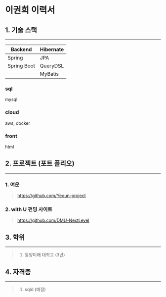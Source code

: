 # 이권희 이력서
 
## 1. 기술 스택
---
| Backend        | Hibernate      |
| -------------- | -------------- |
| Spring         | JPA            |
| Spring Boot    | QueryDSL       |
|                | MyBatis        |

### sql
mysql

### cloud
aws, docker

### front
html

## 2. 프로젝트 (포트 폴리오)
---
### 1. 여운  
>  https://github.com/Yeoun-project
### 2. with U 펀딩 사이트  
>  https://github.com/DMU-NextLevel

## 3. 학위
---
> 1. 동양미래 대학교 (3년)

## 4. 자격증
---
> 1. sqld (예정)
